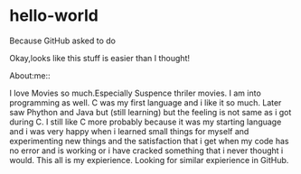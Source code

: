 # hello-world
Because GitHub asked to do

Okay,looks like this stuff is easier than I thought!

About:me::

I love Movies so much.Especially Suspence thriler movies.
I am into programming as well.
C was my first language and i like it so much.
Later saw Phython and Java but (still learning) but the feeling is not same as i got during C.
I still like C more probably because it was my starting language and i was very happy when i learned small things for myself and experimenting new things and the satisfaction that i get when my code has no error and is working or i have cracked something that i never thought i would.
This all is my expierience.
Looking for similar expierience in GitHub.
